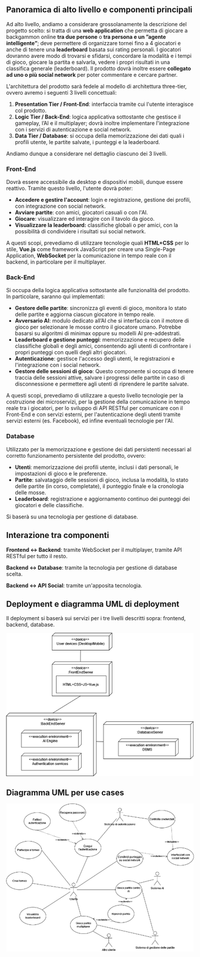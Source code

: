 Panoramica di alto livello e componenti principali
--------------------------------------------------

Ad alto livello, andiamo a considerare grossolanamente la descrizione del progetto scelto: si tratta di una **web application** che permetta
di giocare a backgammon online **tra due persone** o **tra persona e un ”agente intelligente”**; deve permettere di organizzare tornei fino a 4 giocatori e anche di tenere una **leaderboard** basata sui rating personali. I giocatori dovranno avere modo di trovarsi e sfidarsi, concordare la modalità e i tempi di gioco, giocare la partita e salvarla, vedere i propri risultati in una classifica generale (leaderboard). Il prodotto dovrà inoltre essere **collegato ad uno o più social network** per poter commentare e cercare partner.

L'architettura del prodotto sarà fedele al modello di architettura three-tier, ovvero avremo i seguenti 3 livelli concettuali:

1. **Presentation Tier / Front-End**: interfaccia tramite cui l'utente interagisce col prodotto.
2. **Logic Tier / Back-End**: logica applicativa sottostante che gestisce il gameplay, l’AI e il multiplayer; dovrà inoltre implementare l'integrazione con i servizi di autenticazione e social network.
3. **Data Tier / Database**: si occupa della memorizzazione dei dati quali i profili utente, le partite salvate, i punteggi e la leaderboard.

Andiamo dunque a considerare nel dettaglio ciascuno dei 3 livelli.

### Front-End

Dovrà essere accessibile da desktop e dispositivi mobili, dunque essere reattivo. Tramite questo livello, l'utente dovrà poter:

* **Accedere e gestire l'account**: login e registrazione, gestione dei profili, con integrazione con social network.
* **Avviare partite**: con amici, giocatori casuali o con l'AI.
* **Giocare**: visualizzare ed interagire con il tavolo da gioco.
* **Visualizzare la leaderboard:** classifiche globali o per amici, con la possibilità di condividere i risultati sui social network.

A questi scopi, prevediamo di utilizzare tecnologie quali **HTML+CSS** per lo stile, **Vue.js** come framework JavaScript per creare una Single-Page Application, **WebSocket** per la comunicazione in tempo reale con il backend, in particolare per il multiplayer.

### Back-End

Si occupa della logica applicativa sottostante alle funzionalità del prodotto. In particolare, saranno qui implementati:

* **Gestore delle partite**: sincronizza gli eventi di gioco, monitora lo stato delle partite e aggiorna ciascun giocatore in tempo reale.
* **Avversario AI**: modulo dedicato all’AI che si interfaccia con il motore di gioco per selezionare le mosse contro il giocatore umano. Potrebbe basarsi su algoritmi di minimax oppure su modelli AI pre-addestrati.
* **Leaderboard e gestione punteggi**: memorizzazione e recupero delle classifiche globali e degli amici, consentendo agli utenti di confrontare i propri punteggi con quelli degli altri giocatori.
* **Autenticazione**: gestisce l'accesso degli utenti, le registrazioni e l'integrazione con i social network.
* **Gestore delle sessioni di gioco**: Questo componente si occupa di tenere traccia delle sessioni attive, salvare i progressi delle partite in caso di disconnessione e permettere agli utenti di riprendere le partite salvate.

A questi scopi, prevediamo di utilizzare a questo livello tecnologie per la costruzione dei microservizi, per la gestione della comunicazione in tempo reale tra i giocatori, per lo sviluppo di API RESTful per comunicare con il Front-End e con servizi esterni, per l'autenticazione degli utenti tramite servizi esterni (es. Facebook), ed infine eventuali tecnologie per l'AI.

### Database

Utilizzato per la memorizzazione e gestione dei dati persistenti necessari al corretto funzionamento persistente del prodotto, ovvero:

* **Utenti**: memorizzazione dei profili utente, inclusi i dati personali, le impostazioni di gioco e le preferenze.
* **Partite**: salvataggio delle sessioni di gioco, inclusa la modalità, lo stato delle partite (in corso, completate), il punteggio finale e la cronologia delle mosse.
* **Leaderboard**: registrazione e aggiornamento continuo dei punteggi dei giocatori e delle classifiche.

Si baserà su una tecnologia per gestione di database.

Interazione tra componenti
--------------------------

**Frontend ↔ Backend**: tramite WebSocket per il multiplayer, tramite API RESTful per tutto il resto.

**Backend ↔ Database**: tramite la tecnologia per gestione di database scelta.

**Backend ↔ API Social**: tramite un'apposita tecnologia.

Deployment e diagramma UML di deployment
----------

Il deployment si baserà sui servizi per i tre livelli descritti sopra: frontend, backend, database.

![Diagramma UML di deployment](uml/sprint0_uml_deployment.png)


Diagramma UML per use cases
----------

![Diagramma UML per use cases](uml/sprint0_uml_use_cases.png)